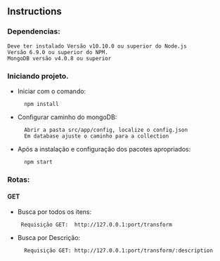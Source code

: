 ## Instructions

### Dependencias:
    Deve ter instalado Versão v10.10.0 ou superior do Node.js
    Versão 6.9.0 ou superior do NPM.
    MongoDB versão v4.0.8 ou superior


### Iniciando projeto. 

- Iniciar com o comando:
        
        npm install

- Configurar caminho do mongoDB:

        Abrir a pasta src/app/config, localize o config.json
        Em database ajuste o caminho para a collection

- Após a instalação e configuração dos pacotes apropriados:

        npm start

### Rotas:

#### GET

- Busca por todos os itens: 

       Requisição GET:  http://127.0.0.1:port/transform

- Busca por Descrição:

        Requisição GET: http://127.0.0.1:port/transform/:description

